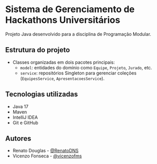 # Sistema de Gerenciamento de Hackathons Universitários

Projeto Java desenvolvido para a disciplina de Programação Modular.

## Estrutura do projeto

- Classes organizadas em dois pacotes principais:
    - `model`: entidades do domínio como `Equipe`, `Projeto`, `Jurado`, etc.
    - `service`: repositórios Singleton para gerenciar coleções (`EquipesService`, `ApresentacoesService`).

## Tecnologias utilizadas

- Java 17
- Maven
- IntelliJ IDEA
- Git e GitHub

## Autores

- Renato Douglas - [@RenatoDNS](https://github.com/RenatoDNS)
- Vicenzo Fonseca - [@vicenzofms](https://github.com/vicenzofms)